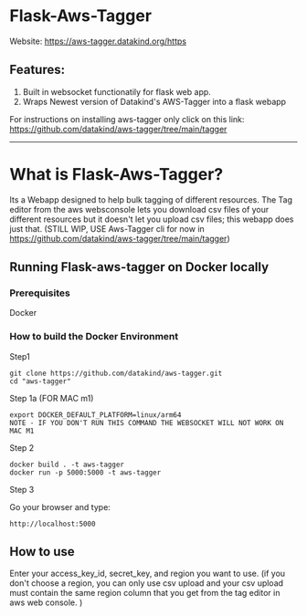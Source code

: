 # Flask-Aws-Tagger

Website: https://aws-tagger.datakind.org/https

## Features:

1. Built in websocket functionatily for flask web app.
2. Wraps Newest version of Datakind's AWS-Tagger into a flask webapp

For instructions on installing aws-tagger only click on this link: https://github.com/datakind/aws-tagger/tree/main/tagger

---

# What is Flask-Aws-Tagger?

Its a Webapp designed to help bulk tagging of different resources. The Tag editor from the aws websconsole lets you download csv files of your different resources but it doesn't let you upload csv files; this webapp does just that. (STILL WIP, USE Aws-Tagger cli for now in https://github.com/datakind/aws-tagger/tree/main/tagger)

## Running Flask-aws-tagger on Docker locally

### Prerequisites

Docker

### How to build the Docker Environment

Step1

```
git clone https://github.com/datakind/aws-tagger.git
cd "aws-tagger"
```

Step 1a (FOR MAC m1)

```
export DOCKER_DEFAULT_PLATFORM=linux/arm64
NOTE - IF YOU DON'T RUN THIS COMMAND THE WEBSOCKET WILL NOT WORK ON MAC M1
```

Step 2

```
docker build . -t aws-tagger
docker run -p 5000:5000 -t aws-tagger
```

Step 3

Go your browser and type:

```
http://localhost:5000
```

## How to use

Enter your access_key_id, secret_key, and region you want to use. (if you don't choose a region, you can only use csv upload and your csv upload must contain the same region column that you get from the tag editor in aws web console. )
